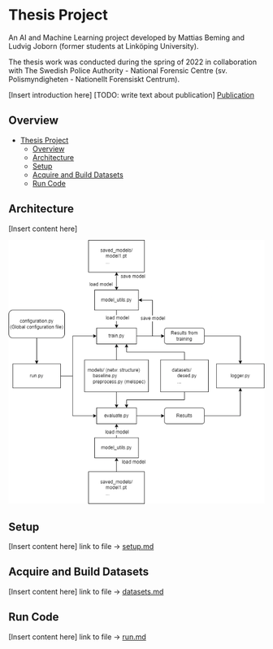 # Thesis Project
An AI and Machine Learning project developed by Mattias Beming and Ludvig Joborn (former students at Linköping University).

The thesis work was conducted during the spring of 2022 in collaboration with The Swedish Police Authority - National Forensic Centre (sv. Polismyndigheten - Nationellt Forensiskt Centrum).

[Insert introduction here]
[TODO: write text about publication]
[Publication](http://liu.diva-portal.org/smash/record.jsf?pid=diva2%3A1688428&dswid=-7955)

## Overview
- [Thesis Project](#thesis-project)
  - [Overview](#overview)
  - [Architecture](#architecture)
  - [Setup](#setup)
  - [Acquire and Build Datasets](#acquire-and-build-datasets)
  - [Run Code](#run-code)


## Architecture
[Insert content here]

![architecture](docs/thesis_architecture.png)


## Setup
[Insert content here]
link to file -> [setup.md](docs/setup.md)

## Acquire and Build Datasets
[Insert content here]
link to file -> [datasets.md](docs/datasets.md)

## Run Code
[Insert content here]
link to file -> [run.md](docs/run.md)
